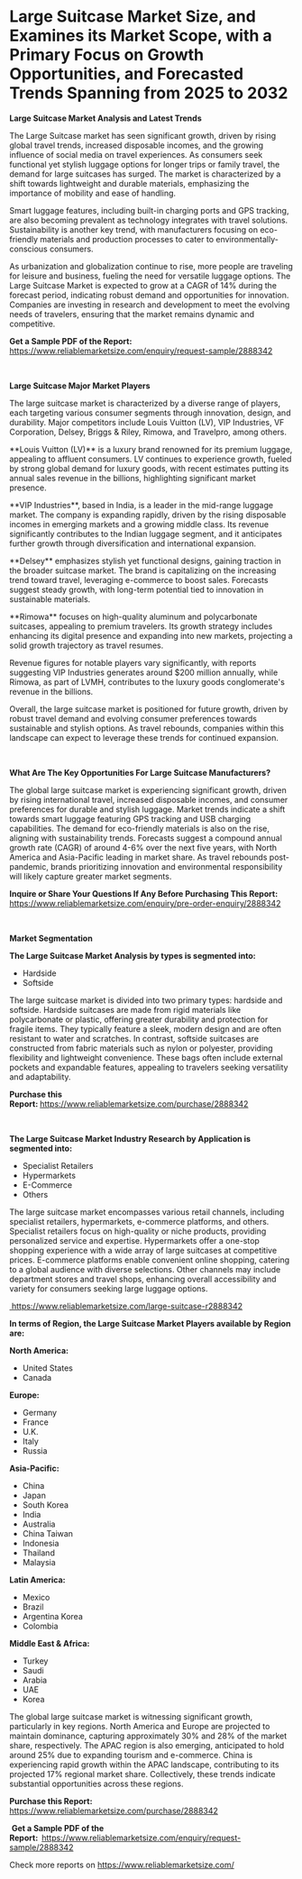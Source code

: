<p><h1>Large Suitcase Market Size, and Examines its Market Scope, with a Primary Focus on Growth Opportunities, and Forecasted Trends Spanning from 2025 to 2032</h1></p><p><strong>Large Suitcase Market Analysis and Latest Trends</strong></p>
<p><p>The Large Suitcase market has seen significant growth, driven by rising global travel trends, increased disposable incomes, and the growing influence of social media on travel experiences. As consumers seek functional yet stylish luggage options for longer trips or family travel, the demand for large suitcases has surged. The market is characterized by a shift towards lightweight and durable materials, emphasizing the importance of mobility and ease of handling. </p><p>Smart luggage features, including built-in charging ports and GPS tracking, are also becoming prevalent as technology integrates with travel solutions. Sustainability is another key trend, with manufacturers focusing on eco-friendly materials and production processes to cater to environmentally-conscious consumers. </p><p>As urbanization and globalization continue to rise, more people are traveling for leisure and business, fueling the need for versatile luggage options. The Large Suitcase Market is expected to grow at a CAGR of 14% during the forecast period, indicating robust demand and opportunities for innovation. Companies are investing in research and development to meet the evolving needs of travelers, ensuring that the market remains dynamic and competitive.</p></p>
<p><strong>Get a Sample PDF of the Report:&nbsp;</strong> <a href="https://www.reliablemarketsize.com/enquiry/request-sample/2888342?utm_campaign=2628&utm_medium=2&utm_source=Github&utm_content=ia&utm_term=14032025&utm_id=large-suitcase">https://www.reliablemarketsize.com/enquiry/request-sample/2888342</a></p>
<p>&nbsp;</p>
<p><strong>Large Suitcase Major Market Players</strong></p>
<p><p>The large suitcase market is characterized by a diverse range of players, each targeting various consumer segments through innovation, design, and durability. Major competitors include Louis Vuitton (LV), VIP Industries, VF Corporation, Delsey, Briggs & Riley, Rimowa, and Travelpro, among others.</p><p>**Louis Vuitton (LV)** is a luxury brand renowned for its premium luggage, appealing to affluent consumers. LV continues to experience growth, fueled by strong global demand for luxury goods, with recent estimates putting its annual sales revenue in the billions, highlighting significant market presence.</p><p>**VIP Industries**, based in India, is a leader in the mid-range luggage market. The company is expanding rapidly, driven by the rising disposable incomes in emerging markets and a growing middle class. Its revenue significantly contributes to the Indian luggage segment, and it anticipates further growth through diversification and international expansion.</p><p>**Delsey** emphasizes stylish yet functional designs, gaining traction in the broader suitcase market. The brand is capitalizing on the increasing trend toward travel, leveraging e-commerce to boost sales. Forecasts suggest steady growth, with long-term potential tied to innovation in sustainable materials.</p><p>**Rimowa** focuses on high-quality aluminum and polycarbonate suitcases, appealing to premium travelers. Its growth strategy includes enhancing its digital presence and expanding into new markets, projecting a solid growth trajectory as travel resumes.</p><p>Revenue figures for notable players vary significantly, with reports suggesting VIP Industries generates around $200 million annually, while Rimowa, as part of LVMH, contributes to the luxury goods conglomerate's revenue in the billions.</p><p>Overall, the large suitcase market is positioned for future growth, driven by robust travel demand and evolving consumer preferences towards sustainable and stylish options. As travel rebounds, companies within this landscape can expect to leverage these trends for continued expansion.</p></p>
<p>&nbsp;</p>
<p><strong>What Are The Key Opportunities For Large Suitcase Manufacturers?</strong></p>
<p><p>The global large suitcase market is experiencing significant growth, driven by rising international travel, increased disposable incomes, and consumer preferences for durable and stylish luggage. Market trends indicate a shift towards smart luggage featuring GPS tracking and USB charging capabilities. The demand for eco-friendly materials is also on the rise, aligning with sustainability trends. Forecasts suggest a compound annual growth rate (CAGR) of around 4-6% over the next five years, with North America and Asia-Pacific leading in market share. As travel rebounds post-pandemic, brands prioritizing innovation and environmental responsibility will likely capture greater market segments.</p></p>
<p><strong>Inquire or Share Your Questions If Any Before Purchasing This Report:</strong> <a href="https://www.reliablemarketsize.com/enquiry/pre-order-enquiry/2888342?utm_campaign=2628&utm_medium=2&utm_source=Github&utm_content=ia&utm_term=14032025&utm_id=large-suitcase">https://www.reliablemarketsize.com/enquiry/pre-order-enquiry/2888342</a></p>
<p>&nbsp;</p>
<p><strong>Market Segmentation</strong></p>
<p><strong>The Large Suitcase Market Analysis by types is segmented into:</strong></p>
<p><ul><li>Hardside</li><li>Softside</li></ul></p>
<p><p>The large suitcase market is divided into two primary types: hardside and softside. Hardside suitcases are made from rigid materials like polycarbonate or plastic, offering greater durability and protection for fragile items. They typically feature a sleek, modern design and are often resistant to water and scratches. In contrast, softside suitcases are constructed from fabric materials such as nylon or polyester, providing flexibility and lightweight convenience. These bags often include external pockets and expandable features, appealing to travelers seeking versatility and adaptability.</p></p>
<p><strong>Purchase this Report:&nbsp;</strong><a href="https://www.reliablemarketsize.com/purchase/2888342?utm_campaign=2628&utm_medium=2&utm_source=Github&utm_content=ia&utm_term=14032025&utm_id=large-suitcase">https://www.reliablemarketsize.com/purchase/2888342</a></p>
<p>&nbsp;</p>
<p><strong>The Large Suitcase Market Industry Research by Application is segmented into:</strong></p>
<p><ul><li>Specialist Retailers</li><li>Hypermarkets</li><li>E-Commerce</li><li>Others</li></ul></p>
<p><p>The large suitcase market encompasses various retail channels, including specialist retailers, hypermarkets, e-commerce platforms, and others. Specialist retailers focus on high-quality or niche products, providing personalized service and expertise. Hypermarkets offer a one-stop shopping experience with a wide array of large suitcases at competitive prices. E-commerce platforms enable convenient online shopping, catering to a global audience with diverse selections. Other channels may include department stores and travel shops, enhancing overall accessibility and variety for consumers seeking large luggage options.</p></p>
<p><a href="https://www.reliablemarketsize.com/large-suitcase-r2888342?utm_campaign=2628&utm_medium=2&utm_source=Github&utm_content=ia&utm_term=14032025&utm_id=large-suitcase">&nbsp;https://www.reliablemarketsize.com/large-suitcase-r2888342</a></p>
<p><strong>In terms of Region, the Large Suitcase Market Players available by Region are:</strong></p>
<p>
    <p> <strong> North America: </strong>
        <ul>
            <li>United States</li>
            <li>Canada</li>
        </ul>
        </p> 
    <p> <strong> Europe: </strong>
        <ul>
            <li>Germany</li>
            <li>France</li>
            <li>U.K.</li>
            <li>Italy</li>
            <li>Russia</li>
        </ul>
        </p> 
    <p> <strong> Asia-Pacific: </strong>
        <ul>
            <li>China</li>
            <li>Japan</li>
            <li>South Korea</li>
            <li>India</li>
            <li>Australia</li>
            <li>China Taiwan</li>
            <li>Indonesia</li>
            <li>Thailand</li>
            <li>Malaysia</li>
        </ul>
        </p> 
    <p> <strong> Latin America: </strong>
        <ul>
            <li>Mexico</li>
            <li>Brazil</li>
            <li>Argentina Korea</li>
            <li>Colombia</li>
        </ul>
        </p> 
    <p> <strong> Middle East & Africa: </strong>
        <ul>
            <li>Turkey</li>
            <li>Saudi</li>
            <li>Arabia</li>
            <li>UAE</li>
            <li>Korea</li>
        </ul>
    </p>
    </p>
<p><p>The global large suitcase market is witnessing significant growth, particularly in key regions. North America and Europe are projected to maintain dominance, capturing approximately 30% and 28% of the market share, respectively. The APAC region is also emerging, anticipated to hold around 25% due to expanding tourism and e-commerce. China is experiencing rapid growth within the APAC landscape, contributing to its projected 17% regional market share. Collectively, these trends indicate substantial opportunities across these regions.</p></p>
<p><strong>Purchase this Report: </strong><a href="https://www.reliablemarketsize.com/purchase/2888342?utm_campaign=2628&utm_medium=2&utm_source=Github&utm_content=ia&utm_term=14032025&utm_id=large-suitcase">https://www.reliablemarketsize.com/purchase/2888342</a></p>
<p>&nbsp;<strong>Get a Sample PDF of the Report:&nbsp;&nbsp;</strong><a href="https://www.reliablemarketsize.com/enquiry/request-sample/2888342?utm_campaign=2628&utm_medium=2&utm_source=Github&utm_content=ia&utm_term=14032025&utm_id=large-suitcase">https://www.reliablemarketsize.com/enquiry/request-sample/2888342</a></p>
<p><strong></strong></p>
<p>Check more reports on <a href="https://www.reliablemarketsize.com/?utm_campaign=2628&utm_medium=2&utm_source=Github&utm_content=ia&utm_term=14032025&utm_id=large-suitcase">https://www.reliablemarketsize.com/</a></p>